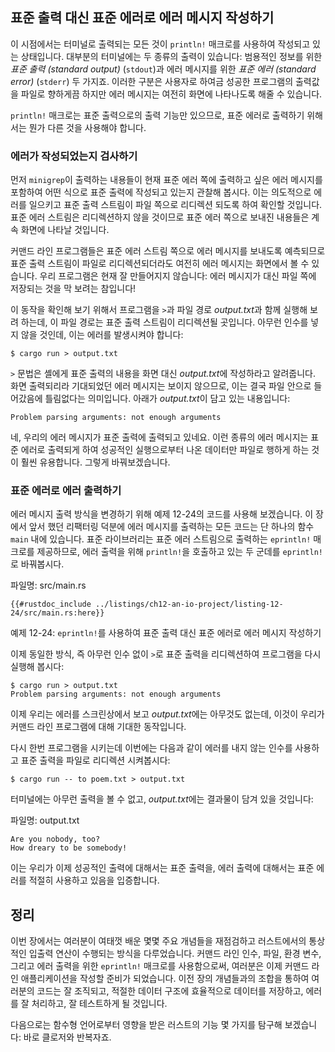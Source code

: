 ## 표준 출력 대신 표준 에러로 에러 메시지 작성하기

이 시점에서는 터미널로 출력되는 모든 것이 `println!` 매크로를 사용하여
작성되고 있는 상태입니다. 대부분의 터미널에는 두 종류의 출력이 있습니다:
범용적인 정보를 위한 *표준 출력 (standard output)* (`stdout`)과
에러 메시지를 위한 *표준 에러 (standard error)* (`stderr`) 두 가지죠.
이러한 구분은 사용자로 하여금 성공한 프로그램의 출력값을 파일로 향하게끔
하지만 에러 메시지는 여전히 화면에 나타나도록 해줄 수 있습니다.

`println!` 매크로는 표준 출력으로의 출력 기능만 있으므로, 표준 에러로
출력하기 위해서는 뭔가 다른 것을 사용해야 합니다.

### 에러가 작성되었는지 검사하기

먼저 `minigrep`이 출력하는 내용들이 현재 표준 에러 쪽에 출력하고
싶은 에러 메시지를 포함하여 어떤 식으로 표준 출력에 작성되고 있는지
관찰해 봅시다. 이는 의도적으로 에러를 일으키고 표준 출력 스트림이
파일 쪽으로 리디렉션 되도록 하여 확인할 것입니다. 표준 에러 스트림은
리디렉션하지 않을 것이므로 표준 에러 쪽으로 보내진 내용들은 계속
화면에 나타날 것입니다.

커맨드 라인 프로그램들은 표준 에러 스트림 쪽으로 에러 메시지를 보내도록
예측되므로 표준 출력 스트림이 파일로 리디렉션되더라도 여전히 에러 메시지는
화면에서 볼 수 있습니다. 우리 프로그램은 현재 잘 만들어지지 않습니다:
에러 메시지가 대신 파일 쪽에 저장되는 것을 막 보려는 참입니다!

이 동작을 확인해 보기 위해서 프로그램을 `>`과 파일 경로 *output.txt*과 함께
실행해 보려 하는데, 이 파일 경로는 표준 출력 스트림이 리디렉션될 곳입니다.
아무런 인수를 넣지 않을 것인데, 이는 에러를 발생시켜야 합니다:

```console
$ cargo run > output.txt
```

`>` 문법은 셸에게 표준 출력의 내용을 화면 대신 *output.txt*에
작성하라고 알려줍니다. 화면 출력되리라 기대되었던 에러 메시지는
보이지 않으므로, 이는 결국 파일 안으로 들어갔음에 틀림없다는
의미입니다. 아래가 *output.txt*이 담고 있는 내용입니다:

```text
Problem parsing arguments: not enough arguments
```

네, 우리의 에러 메시지가 표준 출력에 출력되고 있네요. 이런 종류의 에러
메시지는 표준 에러로 출력되게 하여 성공적인 실행으로부터 나온 데이터만
파일로 행하게 하는 것이 훨씬 유용합니다. 그렇게 바꿔보겠습니다.

### 표준 에러로 에러 출력하기

에러 메시지 출력 방식을 변경하기 위해 예제 12-24의 코드를 사용해
보겠습니다. 이 장에서 앞서 했던 리팩터링 덕분에 에러 메시지를 출력하는
모든 코드는 단 하나의 함수 `main` 내에 있습니다. 표준 라이브러리는
표준 에러 스트림으로 출력하는 `eprintln!` 매크로를 제공하므로, 에러
출력을 위해 `println!`을 호출하고 있는 두 군데를 `eprintln!`로
바꿔봅시다.

<span class="filename">파일명: src/main.rs</span>

```rust,ignore
{{#rustdoc_include ../listings/ch12-an-io-project/listing-12-24/src/main.rs:here}}
```

<span class="caption">예제 12-24: `eprintln!`를 사용하여 표준 출력 대신
표준 에러로 에러 메시지 작성하기</span>

이제 동일한 방식, 즉 아무런 인수 없이 `>`로 표준 출력을 리디렉션하여
프로그램을 다시 실행해 봅시다:

```console
$ cargo run > output.txt
Problem parsing arguments: not enough arguments
```

이제 우리는 에러를 스크린상에서 보고 *output.txt*에는 아무것도 없는데,
이것이 우리가 커맨드 라인 프로그램에 대해 기대한 동작입니다.

다시 한번 프로그램을 시키는데 이번에는 다음과 같이 에러를 내지 않는 인수를
사용하고 표준 출력을 파일로 리디렉션 시켜봅시다:

```console
$ cargo run -- to poem.txt > output.txt
```

터미널에는 아무런 출력을 볼 수 없고, *output.txt*에는 결과물이
담겨 있을 것입니다:

<span class="filename">파일명: output.txt</span>

```text
Are you nobody, too?
How dreary to be somebody!
```

이는 우리가 이제 성공적인 출력에 대해서는 표준 출력을, 에러 출력에 대해서는
표준 에러를 적절히 사용하고 있음을 입증합니다.

## 정리

이번 장에서는 여러분이 여태껏 배운 몇몇 주요 개념들을 재점검하고 러스트에서의
통상적인 입출력 연산이 수행되는 방식을 다루었습니다. 커맨드 라인 인수, 파일,
환경 변수, 그리고 에러 출력을 위한 `eprintln!` 매크로를 사용함으로써,
여러분은 이제 커맨드 라인 애플리케이션을 작성할 준비가 되었습니다.
이전 장의 개념들과의 조합을 통하여 여러분의 코드는 잘 조직되고,
적절한 데이터 구조에 효율적으로 데이터를 저장하고, 에러를 잘
처리하고, 잘 테스트하게 될 것입니다.

다음으로는 함수형 언어로부터 영향을 받은 러스트의 기능 몇 가지를 탐구해
보겠습니다: 바로 클로저와 반복자죠.
